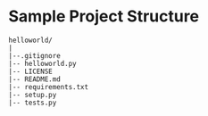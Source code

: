 Sample Project Structure
========================

    helloworld/
    |
    |--.gitignore
    |-- helloworld.py
    |-- LICENSE
    |-- README.md
    |-- requirements.txt
    |-- setup.py
    |-- tests.py



